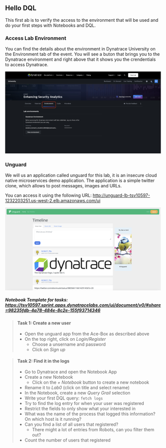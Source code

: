 ## Hello DQL
This first ab is to verify the access to the environment that will be used and do your first steps with Notebooks and DQL.

### Access Lab Environment
You can find the details about the environment in Dynatrace University on the Environment tab of the event. You will see a buton that brings you to the Dynatrace environment and right above that it shows you the crendentials to access Dynatrace.

![Environment](../../assets/images/0-1-environment.png)

### Unguard

We will us an application called unguard for this lab, it is an insecure cloud native microservices demo application. The application is a simple twitter clone, which allows to post messages, images and URLs. 

You can access it using the following URL: http://unguard-lb-tsv10597-1232203251.us-west-2.elb.amazonaws.com/ui

![unguard](../../assets/images/0-3-unguard.png)

##### Notebook Template for tasks: https://tsv10597.sprint.apps.dynatracelabs.com/ui/document/v0/#share=98235fdb-4a78-484e-8c2e-155f93714346

> #### Task 1: Create a new user
> - Open the unguard app from the Ace-Box as described above
> - On the top right, click on *Login/Register*
>   - Choose a unsername and password 
>   - Click on *Sign up* 

> #### Task 2: Find it in the logs
> - Go to Dynatrace and open the Notebook App
> - Create a new Notebook
>   - Click on the *+ Notebook* button to create a new notebook
> - Rename it to *Lab0* (click on title and select rename)
> - In the Notebook, create a new *Query Grail* selection
> - Write your first DQL query: `fetch logs`
> - Try to find the log entry for when your user was registered
> - Restrict the fields to only show what your interested in
> - What was the name of the process that logged this information? On which host is it running?
> - Can you find a list of all users that registered?
>   -  There might a lot of entries from Robots, can you filter them out?
> - Count the number of users that registered